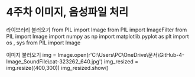 # 4주차 이미지, 음성파일 처리

라이브러리 불러오기
from PIL import Image
from PIL import ImageFilter
from PIL import Image
import numpy as np
import matplotlib.pyplot as plt
import os , sys
from PIL import Image

이미지 불러오기
img = Image.open(r'C:\Users\PC\OneDrive\문서\GitHub\-4-Image_SoundFile\cat-323262_640.jpg')
img_resized = img.resize((400,300))
img_resized.show()
